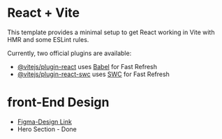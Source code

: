 # React + Vite

This template provides a minimal setup to get React working in Vite with HMR and some ESLint rules.

Currently, two official plugins are available:

- [@vitejs/plugin-react](https://github.com/vitejs/vite-plugin-react/blob/main/packages/plugin-react/README.md) uses [Babel](https://babeljs.io/) for Fast Refresh
- [@vitejs/plugin-react-swc](https://github.com/vitejs/vite-plugin-react-swc) uses [SWC](https://swc.rs/) for Fast Refresh

# front-End Design
- [Figma-Design Link](https://www.figma.com/design/lTQtZ60aGQIq7Rz8YlSFPS/Figma-Website-Template---Landing-Page-(Free)-(Community)?node-id=0-88&t=9Z0E32dvFhbTYPc3-0)
- Hero Section - Done